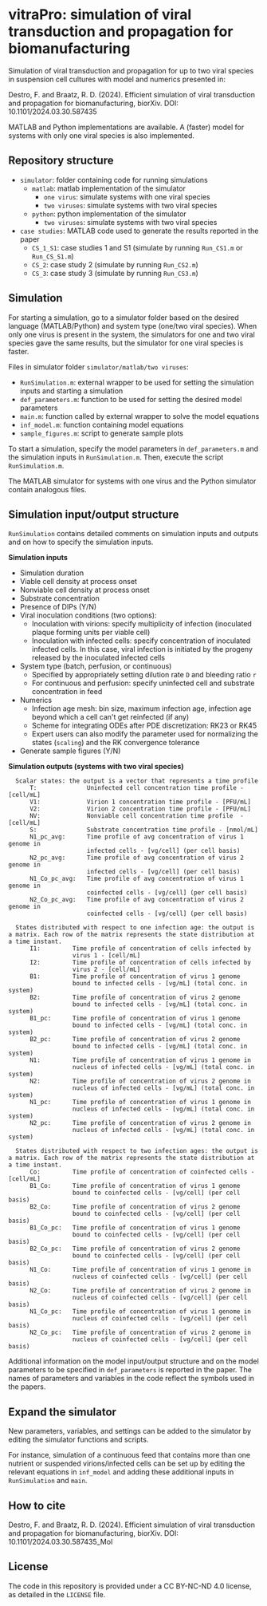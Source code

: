 # vitraPro: simulation of viral transduction and propagation for biomanufacturing

Simulation of viral transduction and propagation for up to two viral species in suspension cell cultures with model and numerics presented in:

Destro, F. and Braatz, R. D. (2024). Efficient simulation of viral transduction and propagation for biomanufacturing, biorXiv. DOI: 10.1101/2024.03.30.587435

MATLAB and Python implementations are available. A (faster) model for systems with only one viral species is also implemented. 

## Repository structure
- `simulator`: folder containing code for running simulations
  - `matlab`: matlab implementation of the simulator
    - `one virus`: simulate systems with one viral species
    - `two viruses`: simulate systems with two viral species
  - `python`: python implementation of the simulator
    - `two viruses`: simulate systems with two viral species
- `case studies`: MATLAB code used to generate the results reported in the paper
  - `CS_1_S1`: case studies 1 and S1 (simulate by running `Run_CS1.m` or `Run_CS_S1.m`)
  - `CS_2`: case study 2 (simulate by running `Run_CS2.m`)
  - `CS_3`: case study 3 (simulate by running `Run_CS3.m`)

## Simulation
For starting a simulation, go to a simulator folder based on the desired language (MATLAB/Python) and system type (one/two viral species).
When only one virus is present in the system, the simulators for one and two viral species gave the same results, but the simulator for one viral species is faster.

Files in simulator folder `simulator/matlab/two viruses`:
- `RunSimulation.m`: external wrapper to be used for setting the simulation inputs and starting a simulation
- `def_parameters.m`: function to be used for setting the desired model parameters 
- `main.m`: function called by external wrapper to solve the model equations
- `inf_model.m`: function containing model equations
- `sample_figures.m`: script to generate sample plots

To start a simulation, specify the model parameters in `def_parameters.m` and the simulation inputs in `RunSimulation.m`. Then, execute the script `RunSimulation.m`.

The MATLAB simulator for systems with one virus and the Python simulator contain analogous files.

## Simulation input/output structure
`RunSimulation` contains detailed comments on simulation inputs and outputs and on how to specify the simulation inputs.

**Simulation inputs**
- Simulation duration
- Viable cell density at process onset
- Nonviable cell density at process onset
- Substrate concentration
- Presence of DIPs (Y/N)
- Viral inoculation conditions (two options):
  - Inoculation with virions: specify multiplicity of infection (inoculated plaque forming units per viable cell)
  - Inoculation with infected cells: specify concentration of inoculated infected cells. In this case, viral infection is initiated by the progeny released by the inoculated infected cells
- System type (batch, perfusion, or continuous)
  - Specified by appropriately setting dilution rate `D` and bleeding ratio `r`
  - For continuous and perfusion: specify uninfected cell and substrate concentration in feed
- Numerics
  - Infection age mesh: bin size, maximum infection age, infection age beyond which a cell can't get reinfected (if any)
  - Scheme for integrating ODEs after PDE discretization: RK23 or RK45
  - Expert users can also modify the parameter used for normalizing the states (`scaling`) and the RK convergence tolerance
- Generate sample figures (Y/N)

**Simulation outputs (systems with two viral species)**

      Scalar states: the output is a vector that represents a time profile
          T:              Uninfected cell concentration time profile - [cell/mL]        
          V1:             Virion 1 concentration time profile - [PFU/mL]            
          V2:             Virion 2 concentration time profile - [PFU/mL]   
          NV:             Nonviable cell concentration time profile  - [cell/mL]
          S:              Substrate concentration time profile - [nmol/mL]
          N1_pc_avg:      Time profile of avg concentration of virus 1 genome in 
                          infected cells - [vg/cell] (per cell basis)
          N2_pc_avg:      Time profile of avg concentration of virus 2 genome in 
                          infected cells - [vg/cell] (per cell basis)
          N1_Co_pc_avg:   Time profile of avg concentration of virus 1 genome in 
                          coinfected cells - [vg/cell] (per cell basis)
          N2_Co_pc_avg:   Time profile of avg concentration of virus 2 genome in 
                          coinfected cells - [vg/cell] (per cell basis)

      States distributed with respect to one infection age: the output is a matrix. Each row of the matrix represents the state distribution at a time instant.
          I1:         Time profile of concentration of cells infected by 
                      virus 1 - [cell/mL] 
          I2:         Time profile of concentration of cells infected by 
                      virus 2 - [cell/mL] 
          B1:         Time profile of concentration of virus 1 genome 
                      bound to infected cells - [vg/mL] (total conc. in system)
          B2:         Time profile of concentration of virus 2 genome 
                      bound to infected cells - [vg/mL] (total conc. in system)
          B1_pc:      Time profile of concentration of virus 1 genome 
                      bound to infected cells - [vg/mL] (total conc. in system)
          B2_pc:      Time profile of concentration of virus 2 genome 
                      bound to infected cells - [vg/mL] (total conc. in system)
          N1:         Time profile of concentration of virus 1 genome in 
                      nucleus of infected cells - [vg/mL] (total conc. in system)
          N2:         Time profile of concentration of virus 2 genome in 
                      nucleus of infected cells - [vg/mL] (total conc. in system)
          N1_pc:      Time profile of concentration of virus 1 genome in 
                      nucleus of infected cells - [vg/mL] (total conc. in system)
          N2_pc:      Time profile of concentration of virus 2 genome in 
                      nucleus of infected cells - [vg/mL] (total conc. in system)

      States distributed with respect to two infection ages: the output is a matrix. Each row of the matrix represents the state distribution at a time instant.
          Co:         Time profile of concentration of coinfected cells - [cell/mL]
          B1_Co:      Time profile of concentration of virus 1 genome 
                      bound to coinfected cells - [vg/cell] (per cell basis)
          B2_Co:      Time profile of concentration of virus 2 genome 
                      bound to coinfected cells - [vg/cell] (per cell basis)
          B1_Co_pc:   Time profile of concentration of virus 1 genome 
                      bound to coinfected cells - [vg/cell] (per cell basis)
          B2_Co_pc:   Time profile of concentration of virus 2 genome 
                      bound to coinfected cells - [vg/cell] (per cell basis)
          N1_Co:      Time profile of concentration of virus 1 genome in 
                      nucleus of coinfected cells - [vg/cell] (per cell basis)
          N2_Co:      Time profile of concentration of virus 2 genome in 
                      nucleus of coinfected cells - [vg/cell] (per cell basis)
          N1_Co_pc:   Time profile of concentration of virus 1 genome in 
                      nucleus of coinfected cells - [vg/cell] (per cell basis)
          N2_Co_pc:   Time profile of concentration of virus 2 genome in 
                      nucleus of coinfected cells - [vg/cell] (per cell basis)



Additional information on the model input/output structure and on the model parameters to be specified in `def_parameters` is reported in the paper. The names of parameters and variables in the code reflect the symbols used in the papers.

## Expand the simulator
New parameters, variables, and settings can be added to the simulator by editing the simulator functions and scripts. 

For instance, simulation of a continuous feed that contains more than one nutrient or suspended virions/infected cells can be set up by editing the relevant equations in `inf_model` and adding these additional inputs in `RunSimulation` and `main`.

## How to cite
Destro, F. and Braatz, R. D. (2024). Efficient simulation of viral transduction and propagation for biomanufacturing, biorXiv. DOI: 10.1101/2024.03.30.587435_Mol

## License
The code in this repository is provided under a CC BY-NC-ND 4.0 license, as detailed in the `LICENSE` file.

